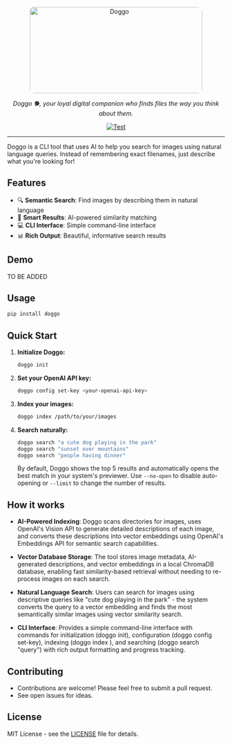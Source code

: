 <p align="center">
  <img src="./docs/doggo.png" width="400" height="200" style="border-radius: 10px;" alt="Doggo">

</p>
<p align="center">
    <em>Doggo 🐕, your loyal digital companion who finds files the way you think about them.</em>
</p>
<p align="center">
<a href="https://github.com/0nsh/doggo/actions/workflows/test.yaml" target="_blank">
    <img src="https://github.com/0nsh/doggo/actions/workflows/test.yaml/badge.svg" alt="Test">
</a>

</p>
<hr>

Doggo is a CLI tool that uses AI to help you search for images using natural language queries. Instead of remembering exact filenames, just describe what you're looking for! 

## Features

- 🔍 **Semantic Search**: Find images by describing them in natural language
- 🎯 **Smart Results**: AI-powered similarity matching
- 💻 **CLI Interface**: Simple command-line interface
- 📊 **Rich Output**: Beautiful, informative search results

## Demo

TO BE ADDED


## Usage

```bash
pip install doggo
```

## Quick Start

1. **Initialize Doggo:**
   ```bash
   doggo init
   ```

2. **Set your OpenAI API key:**
   ```bash
   doggo config set-key <your-openai-api-key>
   ```

3. **Index your images:**
   ```bash
   doggo index /path/to/your/images
   ```

4. **Search naturally:**
   ```bash
   doggo search "a cute dog playing in the park"
   doggo search "sunset over mountains"
   doggo search "people having dinner"
   ```
   
   By default, Doggo shows the top 5 results and automatically opens the best match in your system's previewer. Use `--no-open` to disable auto-opening or `--limit` to change the number of results.


## How it works

- **AI-Powered Indexing**: Doggo scans directories for images, uses OpenAI's Vision API to generate detailed descriptions of each image, and converts these descriptions into vector embeddings using OpenAI's Embeddings API for semantic search capabilities.

- **Vector Database Storage**: The tool stores image metadata, AI-generated descriptions, and vector embeddings in a local ChromaDB database, enabling fast similarity-based retrieval without needing to re-process images on each search.

- **Natural Language Search**: Users can search for images using descriptive queries like "cute dog playing in the park" - the system converts the query to a vector embedding and finds the most semantically similar images using vector similarity search.

- **CLI Interface**: Provides a simple command-line interface with commands for initialization (doggo init), configuration (doggo config set-key), indexing (doggo index <path>), and searching (doggo search "query") with rich output formatting and progress tracking.


## Contributing

- Contributions are welcome! Please feel free to submit a pull request.
- See open issues for ideas.

## License

MIT License - see the [LICENSE](LICENSE) file for details.